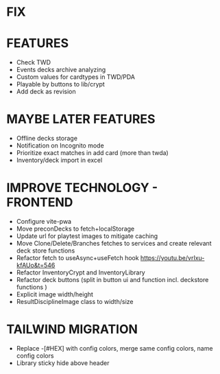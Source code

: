 # FIX

# FEATURES
- Check TWD
- Events decks archive analyzing
- Custom values for cardtypes in TWD/PDA
- Playable by buttons to lib/crypt
- Add deck as revision

# MAYBE LATER FEATURES
- Offline decks storage
- Notification on Incognito mode
- Prioritize exact matches in add card (more than twda)
- Inventory/deck import in excel

# IMPROVE TECHNOLOGY - FRONTEND
- Configure vite-pwa
- Move preconDecks to fetch+localStorage
- Update url for playtest images to mitigate caching
- Move Clone/Delete/Branches fetches to services and create relevant deck store functions
- Refactor fetch to useAsync+useFetch hook https://youtu.be/vrIxu-kfAUo&t=546
- Refactor InventoryCrypt and InventoryLibrary
- Refactor deck buttons (split in button ui and function incl. deckstore functions )
- Explicit image width/height
- ResultDisciplineImage class to width/size

# TAILWIND MIGRATION
- Replace -[#HEX] with config colors, merge same config colors, name config colors
- Library sticky hide above header
